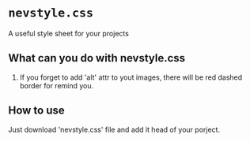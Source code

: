# `nevstyle.css`
A useful style sheet for your projects

## What can you do with nevstyle.css
1. If you forget to add 'alt' attr to yout images, there will be red dashed border for remind you.

## How to use
Just download 'nevstyle.css' file and add it head of your porject.
